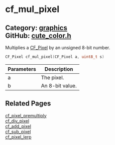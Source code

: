 [//]: # (This file is automatically generated by Cute Framework's docs parser.)
[//]: # (Do not edit this file by hand!)
[//]: # (See: https://github.com/RandyGaul/cute_framework/blob/master/samples/docs_parser.cpp)
[](../header.md ':include')

# cf_mul_pixel

Category: [graphics](/api_reference?id=graphics)  
GitHub: [cute_color.h](https://github.com/RandyGaul/cute_framework/blob/master/include/cute_color.h)  
---

Multiplies a [CF_Pixel](/graphics/cf_pixel.md) by an unsigned 8-bit number.

```cpp
CF_Pixel cf_mul_pixel(CF_Pixel a, uint8_t s)
```

Parameters | Description
--- | ---
a | The pixel.
b | An 8-bit value.

## Related Pages

[cf_pixel_premultiply](/graphics/cf_pixel_premultiply.md)  
[cf_div_pixel](/graphics/cf_div_pixel.md)  
[cf_add_pixel](/graphics/cf_add_pixel.md)  
[cf_sub_pixel](/graphics/cf_sub_pixel.md)  
[cf_pixel_lerp](/graphics/cf_pixel_lerp.md)  
